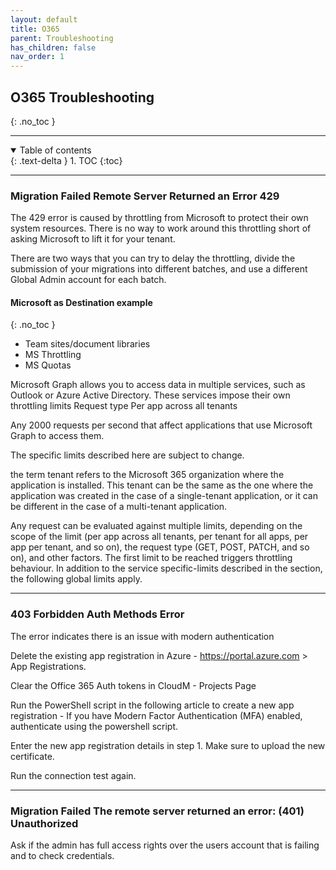 ```yaml
---
layout: default
title: O365
parent: Troubleshooting
has_children: false
nav_order: 1
---
```


## O365 Troubleshooting
{: .no_toc }

---
<a name="top"></a>
<details open markdown="block">
  <summary>
    Table of contents
  </summary>
  {: .text-delta }
1. TOC
{:toc}
</details>

---

### Migration Failed Remote Server Returned an Error 429 

The 429 error is caused by throttling from Microsoft to protect their own system resources. There is no way to work around this throttling short of asking Microsoft to lift it for your tenant.
 
There are two ways that you can try to delay the throttling, divide the submission of your migrations into different batches, and use a different Global Admin account for each batch.

#### Microsoft as Destination example
{: .no_toc }

- Team sites/document libraries
- MS Throttling
- MS Quotas

Microsoft Graph allows you to access data in multiple services, such as Outlook or Azure Active Directory. These services impose their own throttling limits Request type Per app across all tenants

Any 2000 requests per second that affect applications that use Microsoft Graph to access them.

The specific limits described here are subject to change.

the term tenant refers to the Microsoft 365 organization where the application is installed. This tenant can be the same as the one where the application was created in the case of a single-tenant application, or it can be different in the case of a multi-tenant application.

Any request can be evaluated against multiple limits, depending on the scope of the limit (per app across all tenants, per tenant for all apps, per app per tenant, and so on), the request type (GET, POST, PATCH, and so on), and other factors. The first limit to be reached triggers throttling behaviour. In addition to the service specific-limits described in the section, the following global limits apply.

---

### 403 Forbidden Auth Methods Error  

The error indicates there is an issue with modern authentication

Delete the existing app registration in Azure - https://portal.azure.com > App Registrations.

Clear the Office 365 Auth tokens in CloudM - Projects Page

Run the PowerShell script in the following article to create a new app registration - If you have Modern Factor Authentication (MFA) enabled, authenticate using the powershell script.

Enter the new app registration details in step 1. Make sure to upload the new certificate.

Run the connection test again.

---

### Migration Failed The remote server returned an error: (401) Unauthorized

Ask if the admin has full access rights over the users account that is failing and to check credentials.
